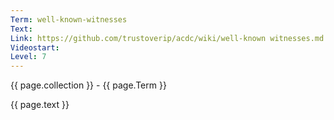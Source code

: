 ```yaml
---
Term: well-known-witnesses
Text: 
Link: https://github.com/trustoverip/acdc/wiki/well-known witnesses.md
Videostart: 
Level: 7
---
```


{{ page.collection }} - {{ page.Term }}

   {{ page.text }}


